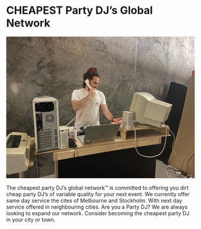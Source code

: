 # CHEAPEST Party DJ’s Global Network

![IMG_6676.JPG](IMG_6676.jpg)

The cheapest party DJ’s global network™️ is committed to offering you dirt cheap party DJ’s of variable quality for your next event. We currently offer same day service the cites of Melbourne and Stockholm. With next day service offered in neighbouring cities. Are you a Party DJ? We are always looking to expand our network. Consider becoming the cheapest party DJ in your city or town.
